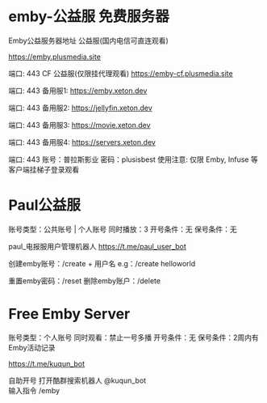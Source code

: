 # emby-公益服 免费服务器

Emby公益服务器地址
公益服(国内电信可直连观看)

https://emby.plusmedia.site

端口: 443
CF 公益服(仅限挂代理观看)
https://emby-cf.plusmedia.site

端口: 443
备用服1:
https://emby.xeton.dev

端口: 443
备用服2:
https://jellyfin.xeton.dev

端口: 443
备用服3:
https://movie.xeton.dev

端口: 443
备用服4:
https://servers.xeton.dev

端口: 443
账号：普拉斯影业
密码：plusisbest
使用注意: 仅限 Emby, Infuse 等客户端挂梯子登录观看


# Paul公益服

账号类型：公共账号 | 个人账号
同时播放：3
开号条件：无
保号条件：无

paul_电报服用户管理机器人
https://t.me/paul_user_bot


创建emby账号：/create + 用户名
e.g：/create helloworld

重置emby密码：/reset
删除emby账户：/delete


# Free Emby Server

账号类型：个人账号
同时观看：禁止一号多播
开号条件：无
保号条件：2周内有Emby活动记录

https://t.me/kuqun_bot

自助开号
打开酷群搜索机器人 @kuqun_bot  
输入指令 /emby




